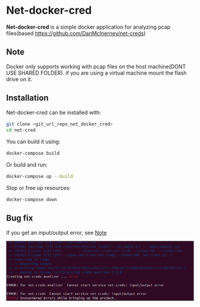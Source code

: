 # Net-docker-cred

**Net-docker-cred** is a simple docker application for analyzing pcap files(based https://github.com/DanMcInerney/net-creds)

## Note

Docker only supports working with pcap files on the host machine(DONT USE SHARED FOLDER).
if you are using a virtual machine mount the flash drive on it.

## Installation

Net-docker-cred can be installed with:
```bash
git clone <git_url_repo_net_docker_cred>
cd net-cred
```

You can build it using:
```bash
docker-compose build 
```

Or build and run:
```bash
docker-compose up --build
```

Stop or free up resources:
```bash
docker-compose down
```

## Bug fix

If you get an input/output error, see [Note](#Note)

![Net-docker-cred Visualization](./images/Import-error.png)


